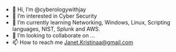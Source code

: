 - 👋 Hi, I’m @cyberologywithjay
- 👀 I’m interested in Cyber Security
- 🌱 I’m currently learning Networking, Windows, Linux, Scripting languages, NIST, Splunk and AWS. 
- 💞️ I’m looking to collaborate on ...
- 📫 How to reach me Janet.Kristinaa@gmail.com

<!---
cyberologywithjay/cyberologywithjay is a ✨ special ✨ repository because its `README.md` (this file) appears on your GitHub profile.
You can click the Preview link to take a look at your changes.
--->

